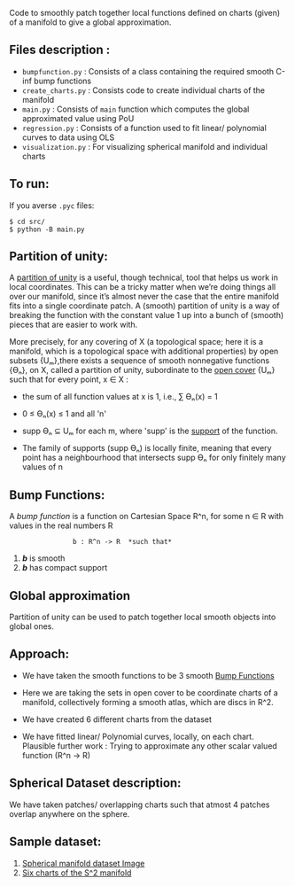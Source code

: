 Code to smoothly patch together local functions defined on charts (given) of a manifold to give a global approximation. 

## Files description :

- `bumpfunction.py`  : Consists of a class containing the required smooth C-inf bump functions
- `create_charts.py` : Consists code to create individual charts of the manifold
- `main.py` 		 : Consists of `main` function which computes the global approximated value using PoU
- `regression.py` 	 : Consists of a function used to fit linear/ polynomial curves to data using OLS
- `visualization.py` : For visualizing spherical manifold and individual charts

## To run:

If you averse `.pyc` files:

```
$ cd src/
$ python -B main.py
```

## Partition of unity:

A [partition of unity](https://en.wikipedia.org/wiki/Partition_of_unity) is a useful, though technical, tool that helps us work in local coordinates. This can be a tricky matter when we’re doing things all over our manifold, since it’s almost never the case that the entire manifold fits into a single coordinate patch. A (smooth) partition of unity is a way of breaking the function with the constant value 1 up into a bunch of (smooth) pieces that are easier to work with.

More precisely, for any covering of X (a topological space; here it is a manifold, which is a topological space with additional properties) by open subsets {Uₘ},there exists a sequence of smooth nonnegative functions {ϴₙ}, on X, called a partition of unity, subordinate to the [open cover](https://en.wikipedia.org/wiki/Cover_(topology)#Cover_in_topology) {Uₘ} such that for every point, x ∈ X :

- the sum of all function values at x is 1, i.e., ∑ ϴₙ(x) = 1

- 0 ≤ ϴₙ(x) ≤ 1 and all 'n'

- supp ϴₙ ⊆ Uₘ for each m, where 'supp' is the [support](https://en.wikipedia.org/wiki/Support_(mathematics)) of the function.

- The family of supports (supp ϴₙ) is locally finite, meaning that every point has a neighbourhood that intersects supp ϴₙ for only finitely many values of n

## Bump Functions:

A *bump function* is a function on Cartesian Space R^n, for some n ∈ R with values in the real numbers R

					b : R^n -> R  *such that*

1) **_b_** is smooth
2) **_b_** has compact support
 
## Global approximation

Partition of unity can be used to patch together local smooth objects into global ones.

## Approach:

- We have taken the smooth functions to be 3 smooth [Bump Functions](https://en.wikipedia.org/wiki/Bump_function)

- Here we are taking the sets in open cover to be coordinate charts of a manifold, collectively forming a smooth atlas, which are discs in R^2.

- We have created 6 different charts from the dataset

- We have fitted linear/ Polynomial curves, locally, on each chart. Plausible further work : Trying to approximate any other scalar valued function (R^n -> R)

## Spherical Dataset description:

We have taken patches/ overlapping charts such that atmost 4 patches overlap anywhere on the sphere.

## Sample dataset:

1. [Spherical manifold dataset Image](images/sphere_manifold.png)
2. [Six charts of the S^2 manifold](images/charts.png)